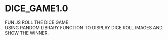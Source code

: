 # DICE_GAME1.0

FUN JS  ROLL THE DICE GAME.  
USING RANDOM LIBRARY FUNCTION TO DISPLAY DICE ROLL  IMAGES AND SHOW THE WINNER.
